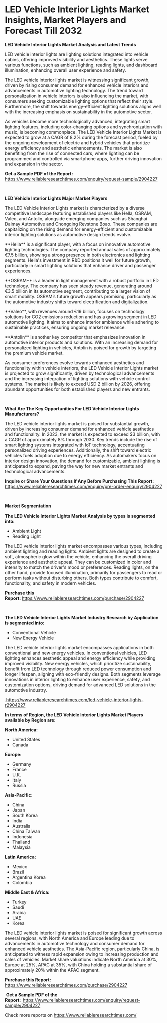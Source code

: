 <p><h1>LED Vehicle Interior Lights Market Insights, Market Players and Forecast Till 2032</h1></p><p><strong>LED Vehicle Interior Lights Market Analysis and Latest Trends</strong></p>
<p><p>LED vehicle interior lights are lighting solutions integrated into vehicle cabins, offering improved visibility and aesthetics. These lights serve various functions, such as ambient lighting, reading lights, and dashboard illumination, enhancing overall user experience and safety.</p><p>The LED vehicle interior lights market is witnessing significant growth, driven by rising consumer demand for enhanced vehicle interiors and advancements in automotive lighting technology. The trend toward personalization in vehicle interiors is also influencing the market, with consumers seeking customizable lighting options that reflect their style. Furthermore, the shift towards energy-efficient lighting solutions aligns well with the increasing emphasis on sustainability in the automotive sector.</p><p>As vehicles become more technologically advanced, integrating smart lighting features, including color-changing options and synchronization with music, is becoming commonplace. The LED Vehicle Interior Lights Market is expected to grow at a CAGR of 8.2% during the forecast period, fueled by the ongoing development of electric and hybrid vehicles that prioritize energy efficiency and aesthetic enhancements. The market is also benefiting from the rise of connected cars, where lighting can be programmed and controlled via smartphone apps, further driving innovation and expansion in the sector.</p></p>
<p><strong>Get a Sample PDF of the Report:&nbsp;</strong> <a href="https://www.reliableresearchtimes.com/enquiry/request-sample/2904227?utm_campaign=3056&utm_medium=2&utm_source=Github&utm_content=ia&utm_term=11032025&utm_id=led-vehicle-interior-lights">https://www.reliableresearchtimes.com/enquiry/request-sample/2904227</a></p>
<p>&nbsp;</p>
<p><strong>LED Vehicle Interior Lights Major Market Players</strong></p>
<p><p>The LED Vehicle Interior Lights market is characterized by a diverse competitive landscape featuring established players like Hella, OSRAM, Valeo, and Antolin, alongside emerging companies such as Shanghai Daimay Automotive and Chongqing Revstone Boao. These companies are capitalizing on the rising demand for energy-efficient and customizable interior lighting solutions as automotive design trends evolve.</p><p>**Hella** is a significant player, with a focus on innovative automotive lighting technologies. The company reported annual sales of approximately €7.5 billion, showing a strong presence in both electronics and lighting segments. Hella's investment in R&D positions it well for future growth, particularly in smart lighting solutions that enhance driver and passenger experiences.</p><p>**OSRAM** is a leader in light management with a robust portfolio in LED technology. The company has seen steady revenue, generating around €3.5 billion in its automotive segment, contributing to a larger vision of smart mobility. OSRAM’s future growth appears promising, particularly as the automotive industry shifts toward electrification and digitalization.</p><p>**Valeo**, with revenues around €19 billion, focuses on technology solutions for CO2 emissions reduction and has a growing segment in LED automotive lighting. It aims to enhance interior ambience while adhering to sustainable practices, ensuring ongoing market relevance.</p><p>**Antolin** is another key competitor that emphasizes innovation in automotive interior products and solutions. With an increasing demand for personalized lighting in vehicles, Antolin is poised for growth by targeting the premium vehicle market.</p><p>As consumer preferences evolve towards enhanced aesthetics and functionality within vehicle interiors, the LED Vehicle Interior Lights market is projected to grow significantly, driven by technological advancements and the increasing integration of lighting solutions with vehicle control systems. The market is likely to exceed USD 2 billion by 2026, offering abundant opportunities for both established players and new entrants.</p></p>
<p>&nbsp;</p>
<p><strong>What Are The Key Opportunities For LED Vehicle Interior Lights Manufacturers?</strong></p>
<p><p>The LED vehicle interior lights market is poised for substantial growth, driven by increasing consumer demand for enhanced vehicle aesthetics and functionality. In 2023, the market is expected to exceed $3 billion, with a CAGR of approximately 8% through 2030. Key trends include the rise of smart lighting systems integrated with IoT technology, accentuating personalized driving experiences. Additionally, the shift toward electric vehicles fuels adoption due to energy efficiency. As automakers focus on interior design innovation, the demand for customizable, ambient lighting is anticipated to expand, paving the way for new market entrants and technological advancements.</p></p>
<p><strong>Inquire or Share Your Questions If Any Before Purchasing This Report:</strong> <a href="https://www.reliableresearchtimes.com/enquiry/pre-order-enquiry/2904227?utm_campaign=3056&utm_medium=2&utm_source=Github&utm_content=ia&utm_term=11032025&utm_id=led-vehicle-interior-lights">https://www.reliableresearchtimes.com/enquiry/pre-order-enquiry/2904227</a></p>
<p>&nbsp;</p>
<p><strong>Market Segmentation</strong></p>
<p><strong>The LED Vehicle Interior Lights Market Analysis by types is segmented into:</strong></p>
<p><ul><li>Ambient Light</li><li>Reading Light</li></ul></p>
<p><p>The LED vehicle interior lights market encompasses various types, including ambient lighting and reading lights. Ambient lights are designed to create a soft, atmospheric glow within the vehicle, enhancing the overall driving experience and aesthetic appeal. They can be customized in color and intensity to match the driver's mood or preferences. Reading lights, on the other hand, provide focused illumination, primarily for passengers to read or perform tasks without disturbing others. Both types contribute to comfort, functionality, and safety in modern vehicles.</p></p>
<p><strong>Purchase this Report:&nbsp;</strong><a href="https://www.reliableresearchtimes.com/purchase/2904227?utm_campaign=3056&utm_medium=2&utm_source=Github&utm_content=ia&utm_term=11032025&utm_id=led-vehicle-interior-lights">https://www.reliableresearchtimes.com/purchase/2904227</a></p>
<p>&nbsp;</p>
<p><strong>The LED Vehicle Interior Lights Market Industry Research by Application is segmented into:</strong></p>
<p><ul><li>Conventional Vehicle</li><li>New Energy Vehicle</li></ul></p>
<p><p>The LED vehicle interior lights market encompasses applications in both conventional and new energy vehicles. In conventional vehicles, LED lighting enhances aesthetic appeal and energy efficiency while providing improved visibility. New energy vehicles, which prioritize sustainability, benefit from LED technology through reduced power consumption and longer lifespan, aligning with eco-friendly designs. Both segments leverage innovations in interior lighting to enhance user experience, safety, and customization options, driving demand for advanced LED solutions in the automotive industry.</p></p>
<p><a href="https://www.reliableresearchtimes.com/led-vehicle-interior-lights-r2904227?utm_campaign=3056&utm_medium=2&utm_source=Github&utm_content=ia&utm_term=11032025&utm_id=led-vehicle-interior-lights">&nbsp;https://www.reliableresearchtimes.com/led-vehicle-interior-lights-r2904227</a></p>
<p><strong>In terms of Region, the LED Vehicle Interior Lights Market Players available by Region are:</strong></p>
<p>
    <p> <strong> North America: </strong>
        <ul>
            <li>United States</li>
            <li>Canada</li>
        </ul>
        </p> 
    <p> <strong> Europe: </strong>
        <ul>
            <li>Germany</li>
            <li>France</li>
            <li>U.K.</li>
            <li>Italy</li>
            <li>Russia</li>
        </ul>
        </p> 
    <p> <strong> Asia-Pacific: </strong>
        <ul>
            <li>China</li>
            <li>Japan</li>
            <li>South Korea</li>
            <li>India</li>
            <li>Australia</li>
            <li>China Taiwan</li>
            <li>Indonesia</li>
            <li>Thailand</li>
            <li>Malaysia</li>
        </ul>
        </p> 
    <p> <strong> Latin America: </strong>
        <ul>
            <li>Mexico</li>
            <li>Brazil</li>
            <li>Argentina Korea</li>
            <li>Colombia</li>
        </ul>
        </p> 
    <p> <strong> Middle East & Africa: </strong>
        <ul>
            <li>Turkey</li>
            <li>Saudi</li>
            <li>Arabia</li>
            <li>UAE</li>
            <li>Korea</li>
        </ul>
    </p>
    </p>
<p><p>The LED vehicle interior lights market is poised for significant growth across several regions, with North America and Europe leading due to advancements in automotive technology and consumer demand for enhanced vehicle aesthetics. The Asia-Pacific region, particularly China, is anticipated to witness rapid expansion owing to increasing production and sales of vehicles. Market share valuations indicate North America at 30%, Europe at 25%, APAC at 35%, with China holding a substantial share of approximately 20% within the APAC segment.</p></p>
<p><strong>Purchase this Report: </strong><a href="https://www.reliableresearchtimes.com/purchase/2904227?utm_campaign=3056&utm_medium=2&utm_source=Github&utm_content=ia&utm_term=11032025&utm_id=led-vehicle-interior-lights">https://www.reliableresearchtimes.com/purchase/2904227</a></p>
<p>&nbsp;<strong>Get a Sample PDF of the Report:&nbsp;&nbsp;</strong><a href="https://www.reliableresearchtimes.com/enquiry/request-sample/2904227?utm_campaign=3056&utm_medium=2&utm_source=Github&utm_content=ia&utm_term=11032025&utm_id=led-vehicle-interior-lights">https://www.reliableresearchtimes.com/enquiry/request-sample/2904227</a></p>
<p><strong></strong></p>
<p>Check more reports on <a href="https://www.reliableresearchtimes.com/?utm_campaign=3056&utm_medium=2&utm_source=Github&utm_content=ia&utm_term=11032025&utm_id=led-vehicle-interior-lights">https://www.reliableresearchtimes.com/</a></p>